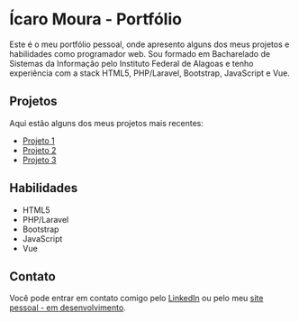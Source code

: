# Ícaro Moura - Portfólio

Este é o meu portfólio pessoal, onde apresento alguns dos meus projetos e habilidades como programador web. Sou formado em Bacharelado de Sistemas da Informação pelo Instituto Federal de Alagoas e tenho experiência com a stack HTML5, PHP/Laravel, Bootstrap, JavaScript e Vue.

## Projetos

Aqui estão alguns dos meus projetos mais recentes:

- [Projeto 1](https://github.com/exemplo/projeto1)
- [Projeto 2](https://github.com/exemplo/projeto2)
- [Projeto 3](https://github.com/exemplo/projeto3)

## Habilidades

- HTML5
- PHP/Laravel
- Bootstrap
- JavaScript
- Vue

## Contato

Você pode entrar em contato comigo pelo [LinkedIn](https://www.linkedin.com/in/mythirfm/) ou pelo meu [site pessoal - em desenvolvimento](https://www.icaromoura.com.br/).
